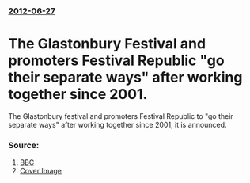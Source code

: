 ### [2012-06-27](/news/2012/06/27/index.md)

# The Glastonbury Festival and promoters Festival Republic "go their separate ways" after working together since 2001. 

The Glastonbury festival and promoters Festival Republic to &quot;go their separate ways&quot; after working together since 2001, it is announced.


### Source:

1. [BBC](http://www.bbc.co.uk/news/entertainment-arts-18607315)
1. [Cover Image](http://ichef.bbci.co.uk/news/1024/media/images/57420000/jpg/_57420134_eavis_getty.jpg)

